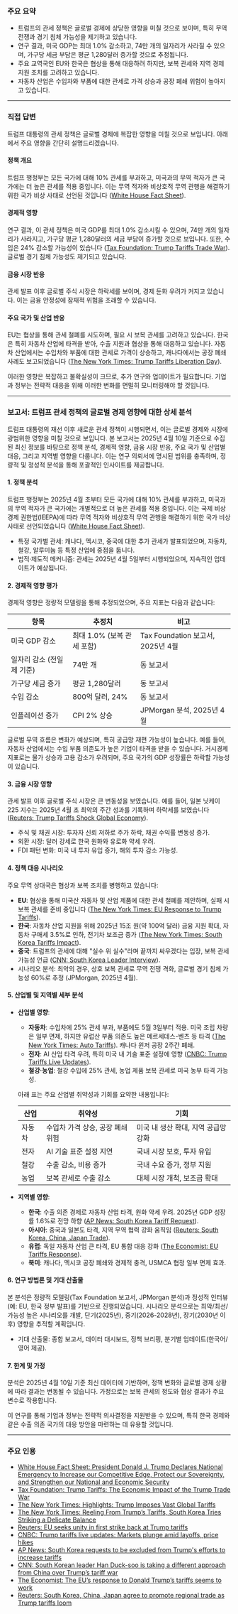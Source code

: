 ### 주요 요약

- 트럼프의 관세 정책은 글로벌 경제에 상당한 영향을 미칠 것으로 보이며, 특히 무역 전쟁과 경기 침체 가능성을 제기하고 있습니다.
- 연구 결과, 미국 GDP는 최대 1.0% 감소하고, 74만 개의 일자리가 사라질 수 있으며, 가구당 세금 부담은 평균 1,280달러 증가할 것으로 추정됩니다.
- 주요 교역국인 EU와 한국은 협상을 통해 대응하려 하지만, 보복 관세와 지역 경제 지원 조치를 고려하고 있습니다.
- 자동차 산업은 수입차와 부품에 대한 관세로 가격 상승과 공장 폐쇄 위험이 높아지고 있습니다.

---

### 직접 답변

트럼프 대통령의 관세 정책은 글로벌 경제에 복잡한 영향을 미칠 것으로 보입니다. 아래에서 주요 영향을 간단히 설명드리겠습니다.

#### 정책 개요

트럼프 행정부는 모든 국가에 대해 10% 관세를 부과하고, 미국과의 무역 적자가 큰 국가에는 더 높은 관세를 적용 중입니다. 이는 무역 적자와 비상호적 무역 관행을 해결하기 위한 국가 비상 사태로 선언된 것입니다 ([White House Fact Sheet](https://www.whitehouse.gov/fact-sheets/2025/04/fact-sheet-president-donald-j-trump-declares-national-emergency-to-increase-our-competitive-edge-protect-our-sovereignty-and-strengthen-our-national-and-economic-security/)).

#### 경제적 영향

연구 결과, 이 관세 정책은 미국 GDP를 최대 1.0% 감소시킬 수 있으며, 74만 개의 일자리가 사라지고, 가구당 평균 1,280달러의 세금 부담이 증가할 것으로 보입니다. 또한, 수입은 24% 감소할 가능성이 있습니다 ([Tax Foundation: Trump Tariffs Trade War](https://taxfoundation.org/research/all/federal/trump-tariffs-trade-war/)). 글로벌 경기 침체 가능성도 제기되고 있습니다.

#### 금융 시장 반응

관세 발표 이후 글로벌 주식 시장은 하락세를 보이며, 경제 둔화 우려가 커지고 있습니다. 이는 금융 안정성에 잠재적 위험을 초래할 수 있습니다.

#### 주요 국가 및 산업 반응

EU는 협상을 통해 관세 철폐를 시도하며, 필요 시 보복 관세를 고려하고 있습니다. 한국은 특히 자동차 산업에 타격을 받아, 수출 지원과 협상을 통해 대응하고 있습니다. 자동차 산업에서는 수입차와 부품에 대한 관세로 가격이 상승하고, 캐나다에서는 공장 폐쇄 사례도 보고되었습니다 ([The New York Times: Trump Tariffs Liberation Day](https://www.nytimes.com/live/2025/04/02/business/trump-tariffs-liberation-day)).

이러한 영향은 복잡하고 불확실성이 크므로, 추가 연구와 업데이트가 필요합니다. 기업과 정부는 전략적 대응을 위해 이러한 변화를 면밀히 모니터링해야 할 것입니다.

---

### 보고서: 트럼프 관세 정책의 글로벌 경제 영향에 대한 상세 분석

트럼프 대통령의 재선 이후 새로운 관세 정책이 시행되면서, 이는 글로벌 경제와 시장에 광범위한 영향을 미칠 것으로 보입니다. 본 보고서는 2025년 4월 10일 기준으로 수집된 최신 정보를 바탕으로 정책 분석, 경제적 영향, 금융 시장 반응, 주요 국가 및 산업별 대응, 그리고 지역별 영향을 다룹니다. 이는 연구 의뢰서에 명시된 범위를 충족하며, 정량적 및 정성적 분석을 통해 포괄적인 인사이트를 제공합니다.

#### 1. 정책 분석

트럼프 행정부는 2025년 4월 초부터 모든 국가에 대해 10% 관세를 부과하고, 미국과의 무역 적자가 큰 국가에는 개별적으로 더 높은 관세를 적용 중입니다. 이는 국제 비상 경제 권한법(IEEPA)에 따라 무역 적자와 비상호적 무역 관행을 해결하기 위한 국가 비상 사태로 선언되었습니다 ([White House Fact Sheet](https://www.whitehouse.gov/fact-sheets/2025/04/fact-sheet-president-donald-j-trump-declares-national-emergency-to-increase-our-competitive-edge-protect-our-sovereignty-and-strengthen-our-national-and-economic-security/)).

- 특정 국가별 관세: 캐나다, 멕시코, 중국에 대한 추가 관세가 발표되었으며, 자동차, 철강, 알루미늄 등 특정 산업에 중점을 둡니다.
- 법적·제도적 메커니즘: 관세는 2025년 4월 5일부터 시행되었으며, 지속적인 업데이트가 예상됩니다.

#### 2. 경제적 영향 평가

경제적 영향은 정량적 모델링을 통해 추정되었으며, 주요 지표는 다음과 같습니다:

| **항목**                  | **추정치**                 | **비고**                          |
| ------------------------- | -------------------------- | --------------------------------- |
| 미국 GDP 감소             | 최대 1.0% (보복 관세 포함) | Tax Foundation 보고서, 2025년 4월 |
| 일자리 감소 (전일제 기준) | 74만 개                    | 동 보고서                         |
| 가구당 세금 증가          | 평균 1,280달러             | 동 보고서                         |
| 수입 감소                 | 800억 달러, 24%            | 동 보고서                         |
| 인플레이션 증가           | CPI 2% 상승                | JPMorgan 분석, 2025년 4월         |

글로벌 무역 흐름은 변화가 예상되며, 특히 공급망 재편 가능성이 높습니다. 예를 들어, 자동차 산업에서는 수입 부품 의존도가 높은 기업이 타격을 받을 수 있습니다. 거시경제 지표로는 물가 상승과 고용 감소가 우려되며, 주요 국가의 GDP 성장률은 하락할 가능성이 있습니다.

#### 3. 금융 시장 영향

관세 발표 이후 글로벌 주식 시장은 큰 변동성을 보였습니다. 예를 들어, 일본 닛케이 225 지수는 2025년 4월 초 최악의 주간 성과를 기록하며 하락세를 보였습니다 ([Reuters: Trump Tariffs Shock Global Economy](https://www.reuters.com/markets/us-starts-collecting-trumps-new-10-tariff-smashing-global-trade-norms-2025-04-05/)).

- 주식 및 채권 시장: 투자자 신뢰 저하로 주가 하락, 채권 수익률 변동성 증가.
- 외환 시장: 달러 강세로 한국 원화와 유로화 약세 우려.
- FDI 패턴 변화: 미국 내 투자 유입 증가, 해외 투자 감소 가능성.

#### 4. 정책 대응 시나리오

주요 무역 상대국은 협상과 보복 조치를 병행하고 있습니다:

- **EU**: 협상을 통해 미국산 자동차 및 산업 제품에 대한 관세 철폐를 제안하며, 실패 시 보복 관세를 준비 중입니다 ([The New York Times: EU Response to Trump Tariffs](https://www.nytimes.com/2025/04/07/world/europe/europe-tariffs-trump-response.html)).
- **한국**: 자동차 산업 지원을 위해 2025년 15조 원(약 100억 달러) 금융 지원 확대, 자동차 구매세 3.5%로 인하, 전기차 보조금 증가 ([The New York Times: South Korea Tariffs Impact](https://www.nytimes.com/2025/04/09/world/asia/south-korea-trump-tariffs-automakers.html)).
- **중국**: 트럼프의 관세에 대해 "실수 위 실수"라며 끝까지 싸우겠다는 입장, 보복 관세 가능성 언급 ([CNN: South Korea Leader Interview](https://www.cnn.com/2025/04/08/asia/south-korea-acting-president-han-interview-intl-hnk/index.html)).
- 시나리오 분석: 최악의 경우, 상호 보복 관세로 무역 전쟁 격화, 글로벌 경기 침체 가능성 60%로 추정 (JPMorgan, 2025년 4월).

#### 5. 산업별 및 지역별 세부 분석

- **산업별 영향**:

  - **자동차**: 수입차에 25% 관세 부과, 부품에도 5월 3일부터 적용. 미국 조립 차량은 일부 면제, 하지만 유럽산 부품 의존도 높은 메르세데스-벤츠 등 타격 ([The New York Times: Auto Tariffs](https://www.nytimes.com/live/2025/04/02/business/trump-tariffs-liberation-day)). 캐나다 윈저 공장 2주간 폐쇄.
  - **전자**: AI 산업 타격 우려, 특히 미국 내 기술 표준 설정에 영향 ([CNBC: Trump Tariffs Live Updates](https://www.cnbc.com/2025/04/03/trump-tariffs-live-updates-stock-market-trade-war.html)).
  - **철강·농업**: 철강 수입에 25% 관세, 농업 제품 보복 관세로 미국 농부 타격 가능성.

  아래 표는 주요 산업별 취약성과 기회를 요약한 내용입니다:

  | **산업** | **취약성**                       | **기회**                            |
  | -------- | -------------------------------- | ----------------------------------- |
  | 자동차   | 수입차 가격 상승, 공장 폐쇄 위험 | 미국 내 생산 확대, 지역 공급망 강화 |
  | 전자     | AI 기술 표준 설정 지연           | 국내 시장 보호, 투자 유입           |
  | 철강     | 수출 감소, 비용 증가             | 국내 수요 증가, 정부 지원           |
  | 농업     | 보복 관세로 수출 감소            | 대체 시장 개척, 보조금 확대         |

- **지역별 영향**:
  - **한국**: 수출 의존 경제로 자동차 산업 타격, 원화 약세 우려. 2025년 GDP 성장률 1.6%로 전망 하향 ([AP News: South Korea Tariff Request](https://apnews.com/article/south-korea-us-trade-trump-tariffs-e91036b57be93e1ead7d777f0717971f)).
  - **아시아**: 중국과 일본도 타격, 지역 무역 협력 강화 움직임 ([Reuters: South Korea, China, Japan Trade](https://www.reuters.com/world/asia-pacific/south-korea-china-japan-agree-promote-regional-trade-trump-tariffs-loom-2025-03-30/)).
  - **유럽**: 독일 자동차 산업 큰 타격, EU 통합 대응 강화 ([The Economist: EU Tariffs Response](https://www.economist.com/europe/2025/04/09/the-eus-response-to-donald-trumps-tariffs-seems-to-work)).
  - **북미**: 캐나다, 멕시코 공장 폐쇄와 경제적 충격, USMCA 협정 일부 면제 효과.

#### 6. 연구 방법론 및 기대 산출물

본 분석은 정량적 모델링(Tax Foundation 보고서, JPMorgan 분석)과 정성적 인터뷰(예: EU, 한국 정부 발표)를 기반으로 진행되었습니다. 시나리오 분석으로는 최악/최선/가능성 높은 시나리오를 개발, 단기(2025년), 중기(2026-2028년), 장기(2030년 이후) 영향을 추적할 계획입니다.

- 기대 산출물: 종합 보고서, 데이터 대시보드, 정책 브리핑, 분기별 업데이트(한국어/영어 제공).

#### 7. 한계 및 가정

분석은 2025년 4월 10일 기준 최신 데이터에 기반하며, 정책 변화와 글로벌 경제 상황에 따라 결과는 변동될 수 있습니다. 가정으로는 보복 관세의 정도와 협상 결과가 주요 변수로 작용합니다.

이 연구를 통해 기업과 정부는 전략적 의사결정을 지원받을 수 있으며, 특히 한국 경제와 같은 수출 의존 국가의 대응 방안을 마련하는 데 유용할 것입니다.

---

### 주요 인용

- [White House Fact Sheet: President Donald J. Trump Declares National Emergency to Increase our Competitive Edge, Protect our Sovereignty, and Strengthen our National and Economic Security](https://www.whitehouse.gov/fact-sheets/2025/04/fact-sheet-president-donald-j-trump-declares-national-emergency-to-increase-our-competitive-edge-protect-our-sovereignty-and-strengthen-our-national-and-economic-security/)
- [Tax Foundation: Trump Tariffs: The Economic Impact of the Trump Trade War](https://taxfoundation.org/research/all/federal/trump-tariffs-trade-war/)
- [The New York Times: Highlights: Trump Imposes Vast Global Tariffs](https://www.nytimes.com/live/2025/04/02/business/trump-tariffs-liberation-day)
- [The New York Times: Reeling From Trump’s Tariffs, South Korea Tries Striking a Delicate Balance](https://www.nytimes.com/2025/04/09/world/asia/south-korea-trump-tariffs-automakers.html)
- [Reuters: EU seeks unity in first strike back at Trump tariffs](https://www.reuters.com/markets/eu-seeks-unity-first-strike-back-trump-tariffs-2025-04-06/)
- [CNBC: Trump tariffs live updates: Markets plunge amid layoffs, price hikes](https://www.cnbc.com/2025/04/03/trump-tariffs-live-updates-stock-market-trade-war.html)
- [AP News: South Korea requests to be excluded from Trump's efforts to increase tariffs](https://apnews.com/article/south-korea-us-trade-trump-tariffs-e91036b57be93e1ead7d777f0717971f)
- [CNN: South Korean leader Han Duck-soo is taking a different approach from China over Trump’s tariff war](https://www.cnn.com/2025/04/08/asia/south-korea-acting-president-han-interview-intl-hnk/index.html)
- [The Economist: The EU’s response to Donald Trump’s tariffs seems to work](https://www.economist.com/europe/2025/04/09/the-eus-response-to-donald-trumps-tariffs-seems-to-work)
- [Reuters: South Korea, China, Japan agree to promote regional trade as Trump tariffs loom](https://www.reuters.com/world/asia-pacific/south-korea-china-japan-agree-promote-regional-trade-trump-tariffs-loom-2025-03-30/)
